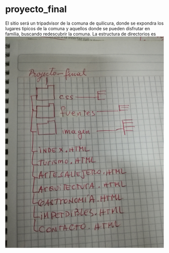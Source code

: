 # proyecto_final
El sitio será un tripadvisor de la comuna de quilicura, donde se expondra los lugares tipicos de la comuna y aquellos donde se pueden disfrutar en familia, buscando redescubrir la comuna.
La estructura de directorios es
![](imagen/directorio.jpg)